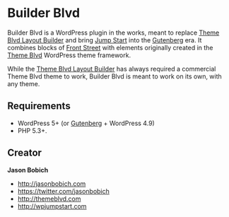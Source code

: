 # Builder Blvd

Builder Blvd is a WordPress plugin in the works, meant to replace [Theme Blvd Layout Builder](https://wordpress.org/plugins/theme-blvd-layout-builder/) and bring [Jump Start](https://wpjumpstart.com) into the [Gutenberg](https://wordpress.org/plugins/gutenberg/) era. It combines blocks of [Front Street](https://github.com/themeblvd/frontstreet) with elements originally created in the [Theme Blvd](https://themeblvd.com) WordPress theme framework.

While the [Theme Blvd Layout Builder](https://wordpress.org/plugins/theme-blvd-layout-builder/) has always required a commercial Theme Blvd theme to work, Builder Blvd is meant to work on its own, with any theme.

## Requirements

* WordPress 5+ (or [Gutenberg](https://wordpress.org/plugins/gutenberg/) + WordPress 4.9)
* PHP 5.3+.

## Creator

**Jason Bobich**

* <http://jasonbobich.com>
* <https://twitter.com/jasonbobich>
* <http://themeblvd.com>
* <http://wpjumpstart.com>
